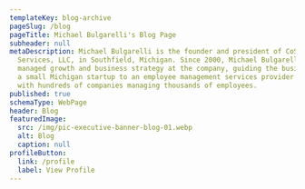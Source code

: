 ```yaml
---
templateKey: blog-archive
pageSlug: /blog
pageTitle: Michael Bulgarelli's Blog Page
subheader: null
metaDescription: Michael Bulgarelli is the founder and president of CoStaff
  Services, LLC, in Southfield, Michigan. Since 2000, Michael Bulgarelli has
  managed growth and business strategy at the company, guiding the business from
  a small Michigan startup to an employee management services provider working
  with hundreds of companies managing thousands of employees.
published: true
schemaType: WebPage
header: Blog
featuredImage:
  src: /img/pic-executive-banner-blog-01.webp
  alt: Blog
  caption: null
profileButton:
  link: /profile
  label: View Profile
---
```

